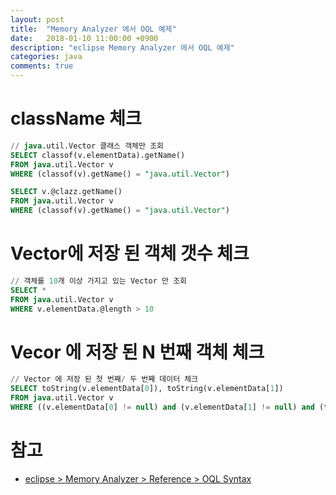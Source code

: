 ```yaml
---
layout: post
title:  "Memory Analyzer 에서 OQL 예제"
date:   2018-01-10 11:00:00 +0900
description: "eclipse Memory Analyzer 에서 OQL 예제"
categories: java
comments: true
---
```


# className 체크
```sql
// java.util.Vector 클래스 객체만 조회
SELECT classof(v.elementData).getName() 
FROM java.util.Vector v 
WHERE (classof(v).getName() = "java.util.Vector")

SELECT v.@clazz.getName() 
FROM java.util.Vector v 
WHERE (classof(v).getName() = "java.util.Vector")
```

# Vector에 저장 된 객체 갯수 체크
```sql
// 객체를 10개 이상 가지고 있는 Vector 만 조회
SELECT * 
FROM java.util.Vector v 
WHERE v.elementData.@length > 10
```

# Vecor 에 저장 된 N 번째 객체 체크
```sql
// Vector 에 저장 된 첫 번째/ 두 번째 데이터 체크
SELECT toString(v.elementData[0]), toString(v.elementData[1]) 
FROM java.util.Vector v 
WHERE ((v.elementData[0] != null) and (v.elementData[1] != null) and (toString(v.elementData[0]) != "") and (toString(v.elementData[1]) != ""))
```


# 참고
- [eclipse > Memory Analyzer > Reference > OQL Syntax](http://help.eclipse.org/oxygen/index.jsp?topic=%2Forg.eclipse.mat.ui.help%2Freference%2Foqlsyntax.html&cp=66_4_2)
